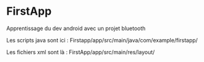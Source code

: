 # FirstApp
Apprentissage du dev android avec un projet bluetooth

Les scripts java sont ici :
Firstapp/app/src/main/java/com/example/firstapp/

Les fichiers xml sont là : 
FirstApp/app/src/main/res/layout/
